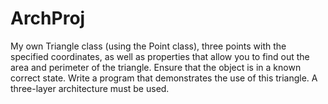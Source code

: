 # ArchProj
My own Triangle class (using the Point class), three points with the specified coordinates, as well as properties that allow you to find out the area and perimeter of the triangle. Ensure that the object is in a known correct state. Write a program that demonstrates the use of this triangle. A three-layer architecture must be used.
